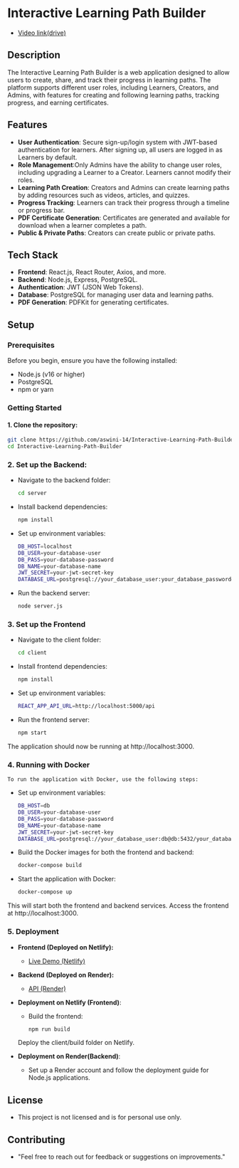 # Interactive Learning Path Builder
- [Video link(drive)](https://drive.google.com/file/d/1RazLDbbWUu0Ng259YEUPfyVlbkLxOj04/view?usp=sharing)


## Description

The Interactive Learning Path Builder is a web application designed to allow users to create, share, and track their progress in learning paths. The platform supports different user roles, including Learners, Creators, and Admins, with features for creating and following learning paths, tracking progress, and earning certificates.

## Features

- **User Authentication**: Secure sign-up/login system with JWT-based authentication for learners. After signing up, all users are logged in as Learners by default.    
- **Role Management**:Only Admins have the ability to change user roles, including upgrading a Learner to a Creator. Learners cannot modify their roles.
- **Learning Path Creation**: Creators and Admins can create learning paths by adding resources such as videos, articles, and quizzes.
- **Progress Tracking**: Learners can track their progress through a timeline or progress bar.
- **PDF Certificate Generation**: Certificates are generated and available for download when a learner completes a path.
- **Public & Private Paths**: Creators can create public or private paths.


## Tech Stack

- **Frontend**: React.js, React Router, Axios, and more.
- **Backend**: Node.js, Express, PostgreSQL.
- **Authentication**: JWT (JSON Web Tokens).
- **Database**: PostgreSQL for managing user data and learning paths.
- **PDF Generation**: PDFKit for generating certificates.

## Setup

### Prerequisites

Before you begin, ensure you have the following installed:

- Node.js (v16 or higher)
- PostgreSQL
- npm or yarn

### Getting Started

#### 1. Clone the repository:

```bash
git clone https://github.com/aswini-14/Interactive-Learning-Path-Builder.git
cd Interactive-Learning-Path-Builder
```
### 2. Set up the Backend:

   - Navigate to the backend folder:
        ```bash
        cd server
        ```
   - Install backend dependencies:
        ```bash
        npm install
        ```
   - Set up environment variables:
        ```bash
        DB_HOST=localhost
        DB_USER=your-database-user
        DB_PASS=your-database-password
        DB_NAME=your-database-name
        JWT_SECRET=your-jwt-secret-key
        DATABASE_URL=postgresql://your_database_user:your_database_password@localhost:5432/your_database_name
        ```

   - Run the backend server:
        ```bash
        node server.js
        ```

### 3. Set up the Frontend
   - Navigate to the client folder:
        ```bash
        cd client
        ```
   - Install frontend dependencies:
        ```bash
        npm install
        ```
   - Set up environment variables:
        ```bash
        REACT_APP_API_URL=http://localhost:5000/api
        ```
   - Run the frontend server:
        ```bash
        npm start
        ```
The application should now be running at http://localhost:3000.

### 4. Running with Docker
    To run the application with Docker, use the following steps:
   - Set up environment variables:
        ```bash
        DB_HOST=db
        DB_USER=your-database-user
        DB_PASS=your-database-password
        DB_NAME=your-database-name
        JWT_SECRET=your-jwt-secret-key
        DATABASE_URL=postgresql://your_database_user:db@db:5432/your_database_name
        ```
    
   - Build the Docker images for both the frontend and backend:
        ```bash
        docker-compose build
        ```
   - Start the application with Docker:
        ```bash
        docker-compose up
        ```
   This will start both the frontend and backend services. Access the frontend at http://localhost:3000.


### 5. Deployment 

- **Frontend (Deployed on Netlify):**
  - [Live Demo (Netlify)](https://ilp-builder.netlify.app/)

- **Backend (Deployed on Render):**
  - [API (Render)](https://ilp-backend.onrender.com/)

 - **Deployment on Netlify (Frontend)**:
    - Build the frontend:
        ```bash
        npm run build
        ```
    Deploy the client/build folder on Netlify.
 - **Deployment on Render(Backend)**:
    - Set up a Render account and follow the deployment guide for Node.js applications.

## License
 - This project is not licensed and is for personal use only. 

## Contributing
 - "Feel free to reach out for feedback or suggestions on improvements."
